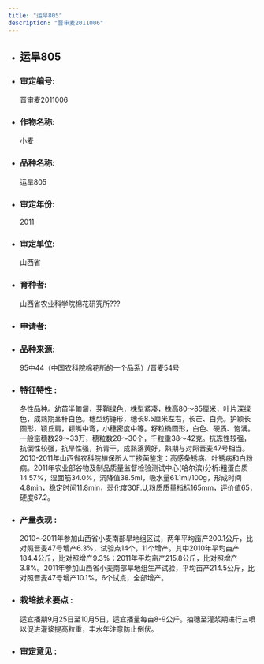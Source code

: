 ```yaml
---
title: "运旱805"
description: "晋审麦2011006"
---
```

* ## 运旱805
* ###  审定编号:  
   晋审麦2011006

*  ### 作物名称:  
   小麦

*   ###  品种名称: 
    运旱805

*   ### 审定年份: 
    2011

*   ### 审定单位:  
    山西省

*   ### 育种者:  
    山西省农业科学院棉花研究所???

*   ### 申请者:  
    

*   ### 品种来源:  
    95中44（中国农科院棉花所的一个品系）/晋麦54号

*   ### 特征特性 : 
    冬性品种。幼苗半匍匐，芽鞘绿色，株型紧凑，株高80～85厘米，叶片深绿色，成熟期茎秆白色。穗型纺锤形，穗长8.5厘米左右，长芒、白壳。护颖长圆形，颖丘肩，颖嘴中弯，小穗密度中等。籽粒椭圆形，白色、硬质、饱满。一般亩穗数29～33万，穗粒数28～30个，千粒重38～42克。抗冻性较强，抗倒性较强，抗旱性强，抗青干，成熟落黄好，熟期与对照晋麦47号相当。2010-2011年山西省农科院植保所人工接菌鉴定：高感条锈病、叶锈病和白粉病。2011年农业部谷物及制品质量监督检验测试中心(哈尔滨)分析:粗蛋白质14.57%，湿面筋34.0%，沉降值38.5ml，吸水量61.1ml/100g，形成时间4.8min，稳定时间11.8min，弱化度30F.U,粉质质量指标165mm，评价值65，硬度67.2。

*   ### 产量表现 : 
    2010～2011年参加山西省小麦南部旱地组区试，两年平均亩产200.1公斤，比对照晋麦47号增产6.3%，试验点14个，11个增产。其中2010年平均亩产184.4公斤，比对照增产9.3%；2011年平均亩产215.8公斤，比对照增产3.8%。2011年参加山西省小麦南部旱地组生产试验，平均亩产214.5公斤，比对照晋麦47号增产10.1%，6个试点，全部增产。

*   ### 栽培技术要点 : 
    适宜播期9月25日至10月5日，适宜播量每亩8-9公斤。抽穗至灌浆期进行三喷以促进灌浆提高粒重，丰水年注意防止倒伏。

*   ### 审定意见 : 
    
